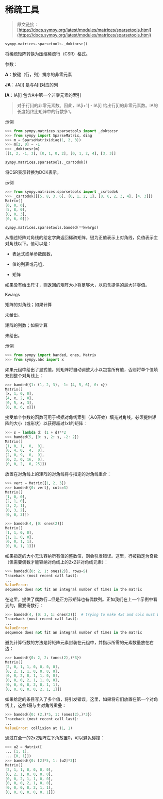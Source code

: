# 稀疏工具

> 原文链接：[https://docs.sympy.org/latest/modules/matrices/sparsetools.html](https://docs.sympy.org/latest/modules/matrices/sparsetools.html)

```py
sympy.matrices.sparsetools._doktocsr()
```

将稀疏矩阵转换为压缩稀疏行（CSR）格式。

参数：

**A**：按键（行，列）排序的非零元素

**JA**：JA[i] 是与A[i]对应的列

**IA**：IA[i] 包含A中第一个非零元素的索引

> 对于行[i]的非零元素数。因此，IA[i+1] - IA[i] 给出行[i]的非零元素数。IA的长度始终比矩阵中的行数多1。

示例

```py
>>> from sympy.matrices.sparsetools import _doktocsr
>>> from sympy import SparseMatrix, diag
>>> m = SparseMatrix(diag(1, 2, 3))
>>> m[2, 0] = -1
>>> _doktocsr(m)
[[1, 2, -1, 3], [0, 1, 0, 2], [0, 1, 2, 4], [3, 3]] 
```

```py
sympy.matrices.sparsetools._csrtodok()
```

将CSR表示转换为DOK表示。

示例

```py
>>> from sympy.matrices.sparsetools import _csrtodok
>>> _csrtodok([[5, 8, 3, 6], [0, 1, 2, 1], [0, 0, 2, 3, 4], [4, 3]])
Matrix([
[0, 0, 0],
[5, 8, 0],
[0, 0, 3],
[0, 6, 0]]) 
```

```py
sympy.matrices.sparsetools.banded(**kwargs)
```

从描述矩阵对角线的给定字典返回稀疏矩阵。键为正值表示上对角线，负值表示主对角线以下。值可以是：

+   表达式或单参数函数，

+   值的列表或元组，

+   矩阵

如果没有给出尺寸，则返回的矩阵大小将足够大，以包含提供的最大非零值。

Kwargs

矩阵的对角线；如果计算

未给出。

矩阵的列数；如果计算

未给出。

示例

```py
>>> from sympy import banded, ones, Matrix
>>> from sympy.abc import x 
```

如果元组中给出了显式值，则矩阵将自动调整大小以包含所有值，否则将单个值填充到整个对角线上：

```py
>>> banded({1: (1, 2, 3), -1: (4, 5, 6), 0: x})
Matrix([
[x, 1, 0, 0],
[4, x, 2, 0],
[0, 5, x, 3],
[0, 0, 6, x]]) 
```

接受单个参数的函数可用于根据对角线索引（从0开始）填充对角线。必须提供矩阵的大小（或形状）以获得超过1x1的矩阵：

```py
>>> s = lambda d: (1 + d)**2
>>> banded(5, {0: s, 2: s, -2: 2})
Matrix([
[1, 0, 1,  0,  0],
[0, 4, 0,  4,  0],
[2, 0, 9,  0,  9],
[0, 2, 0, 16,  0],
[0, 0, 2,  0, 25]]) 
```

放置在对角线上的矩阵的对角线将与指定的对角线重合：

```py
>>> vert = Matrix([1, 2, 3])
>>> banded({0: vert}, cols=3)
Matrix([
[1, 0, 0],
[2, 1, 0],
[3, 2, 1],
[0, 3, 2],
[0, 0, 3]]) 
```

```py
>>> banded(4, {0: ones(2)})
Matrix([
[1, 1, 0, 0],
[1, 1, 0, 0],
[0, 0, 1, 1],
[0, 0, 1, 1]]) 
```

如果指定的大小无法容纳所有值的整数倍，则会引发错误。这里，行被指定为奇数（但需要偶数才能容纳对角线上的2x2非对角线元素）：

```py
>>> banded({0: 2, 1: ones(2)}, rows=5)
Traceback (most recent call last):
...
ValueError:
sequence does not fit an integral number of times in the matrix 
```

在这里，提供了偶数行…但是正方形矩阵也有偶数列。正如我们在上一个示例中看到的，需要奇数行：

```py
>>> banded(4, {0: 2, 1: ones(2)})  # trying to make 4x4 and cols must be odd
Traceback (most recent call last):
...
ValueError:
sequence does not fit an integral number of times in the matrix 
```

避免计算行数的方法是将矩阵元素封装在元组中，并指示所需的元素数量放在右边：

```py
>>> banded({0: 2, 2: (ones(2),)*3})
Matrix([
[2, 0, 1, 1, 0, 0, 0, 0],
[0, 2, 1, 1, 0, 0, 0, 0],
[0, 0, 2, 0, 1, 1, 0, 0],
[0, 0, 0, 2, 1, 1, 0, 0],
[0, 0, 0, 0, 2, 0, 1, 1],
[0, 0, 0, 0, 0, 2, 1, 1]]) 
```

如果给定的条目写入了多个值，将引发错误。这里，如果将它们放置在第一个对角线上，这些1将与主对角线重叠：

```py
>>> banded({0: (2,)*5, 1: (ones(2),)*3})
Traceback (most recent call last):
...
ValueError: collision at (1, 1) 
```

通过在全一的2x2矩阵左下角放置0，可以避免碰撞：

```py
>>> u2 = Matrix([
... [1, 1],
... [0, 1]])
>>> banded({0: [2]*5, 1: [u2]*3})
Matrix([
[2, 1, 1, 0, 0, 0, 0],
[0, 2, 1, 0, 0, 0, 0],
[0, 0, 2, 1, 1, 0, 0],
[0, 0, 0, 2, 1, 0, 0],
[0, 0, 0, 0, 2, 1, 1],
[0, 0, 0, 0, 0, 0, 1]]) 
```
